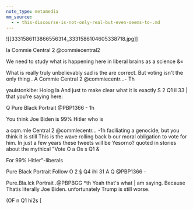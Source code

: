 ```yaml
---
note_type: metamedia
mm_source:
  - - this-discourse-is-not-only-real-but-even-seems-to-.md
---
```


![[3331586113866556314_3331586104605338718.jpg]]

la Commie Central 2
@commiecentral2

We need to study what is happening here in
liberal brains as a science &«

What is really truly unbelievably sad is the
are correct. But voting isn't the only thing . A
Commie Central 2 @commiecentr...- Th

yauistonkibe: Hoiog Ia And just to make clear what it is exactly
S 2 Q1 il 33 | that you're saying here:

Q Pure Black Portrait @PBP1366 - 1h

You think Joe Biden is 99% Hitler who is

a cqm.mle Central 2 @commlecentr... -1h faciliating a genocide, but you think it is still
This is the wave rolling back b our moral obligation to vote for him.
In just a few years these tweets will be Yesorno?
quoted in stories about the mythical "Vote O a Os s Q1 &

For 99% Hitler"-liberals

Pure Black Portrait Follow
O 2 § Q4 ihi 31 A Q @PBP1366 -

Pure.Bla.lck Portrait .@PBPBGG *th Yeah that's what | am saying. Because
Thatis literally Joe Biden. unfortunately Trump is still worse.

(OF n Q1 hi2s [

